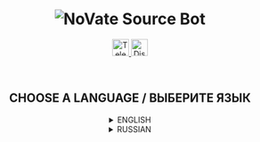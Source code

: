 <h1 align="center">
  <img src="https://i.imgur.com/iasKyQU.png" title="NoVate Source Bot" alt="NoVate Source Bot">
</h1>

<p align="center">
  <a href="https://t.me/novatesource" target="__blank">
    <img src="https://i.imgur.com/qbW4p8Y.png" width="30" height="30" title="Telegram" alt="Telegram">
  </a>
  <a href="https://discord.gg/dYqtDrm6Ju" target="__blank">
    <img src="https://i.imgur.com/TFvPWEX.png" width="30" height="30" title="Discord" alt="Discord">
  </a>
</p>

<br/>

<h2 align="center">
  CHOOSE A LANGUAGE / ВЫБЕРИТЕ ЯЗЫК
</h2>

<details>
  <summary align="center">ENGLISH</summary>

  <h2 align="center">
    NoVate Source Bot for Telegram
  </h2>

  <p align="center">
    <sup>Free open source bot for developers</sup>
  </p>

  ---

  ## :desktop_computer: DESCRIPTION

  They wanted to create their own bot for Telegram using the Aiogram library, but did not know where to start? To your attention Novate Source Bot.AIIOGRAM library with open source code. This code is perfect for those who do not know where to start and what you need to write your bot.

  ---

  ## :anchor: WORK PROGRESS

  Progress of the work done, which is updated as development progresses.
  Edits and updates in systems are possible!

  - General
    - [x] Registration (/start)
      - [x] Checking for subscriptions for certain channels
    - [x] Assistance section
      - [x] Information about the bot
    - [ ] Donate
  - Administrator
    - [ ] Channels
      - [ ] Add
      - [ ] Delete
      - [ ] Change the type

  ---

  ## :keyboard: TECHNICAL PART

  ### LIBRARIES

  - [Aiogram 3.1.1](https://pypi.org/project/aiogram/) - one of the popular libraries for creating Telegram Bot.
  - [PyMySQL 1.1.0](https://pypi.org/project/pymysql/) - library for working with the MySQL database.
  
  ---

  ## :star: QUICK START

  ### REQUIRED PROGRAMS
  <sup>Links under the sign (*) are optional.</sup>

  - [XAMPP](https://sourceforge.net/projects/xampp/files/latest/download)
  - [HeidiSQL *](https://www.heidisql.com/installers/HeidiSQL_12.6.0.6765_Setup.exe)
  - [Git](https://git-scm.com/downloads)
  - [Visual Studio Code](https://code.visualstudio.com/Download)

  ### INSTALLATION
  <sup>Via Terminal or PowerShell</sup>

  ```
  git clone https://github.com/NoVate911/python-telegram-novatesource-v2.git
  ```

  <br/>

  ```
  cd python-telegram-novatesource-v2
  ```

  <br/>

  ```
  We write "install.bat" and are waiting for the end of the installation of all dependencies
  ```

  <br/>

  ```
  Open "config.py" and enter our values
  ```

  <br/>

  ```
  After configuration, start the "start.bat" file and wait for the launch of the bot
  ```
  
</details>

<details>
  <summary align="center">RUSSIAN</summary>

  <h2 align="center">
    NoVate Source Bot для Telegram
  </h2>

  <p align="center">
    <sup>Бесплатный бот с открытым исходным кодом для разработчиков</sup>
  </p>

  ---

  ## :desktop_computer: ОПИСАНИЕ

  Хотели создать своего бота для Telegram, используя библиотеку Aiogram, но не знали с чего начать? Вашему вниманию NoVate Source Bot. Бот, написанный для Telegram на библиотеке Aiogram с открытым исходным кодом. Данный код отлично подойдёт для тех, кто не знает с чего начать и что нужно для написания своего бота.

  ---

  ## :anchor: ПРОГРЕСС РАБОТЫ

  Прогресс проделанной работы, которая обновляется по мере разработки.
  Возможны правки и обновления в системах!

  - Общий
    - [x] Регистрация (/start)
      - [x] Проверка на оформление подписки на определённые каналы
    - [x] Раздел помощи
      - [x] Информация о боте
    - [ ] Пожертвовать
  - Администратор
    - [ ] Каналы
      - [ ] Добавить
      - [ ] Удалить
      - [ ] Сменить тип

  ---

  ## :keyboard: ТЕХНИЧЕСКАЯ ЧАСТЬ

  ### БИБЛИОТЕКИ

  - [Aiogram 3.1.1](https://pypi.org/project/aiogram/) - одна из популярных библиотек для создания Telegram бота.
  - [PyMySQL 1.1.0](https://pypi.org/project/pymysql/) - библиотека для работы с базой данных MySQL.

  ---

  ## :star: БЫСТРЫЙ СТАРТ

  ### НЕОБХОДИМЫЕ ПРОГРАММЫ
  <sup>Ссылки под знаком (*) не являются обязательными.</sup>

  - [XAMPP](https://sourceforge.net/projects/xampp/files/latest/download)
  - [HeidiSQL *](https://www.heidisql.com/installers/HeidiSQL_12.6.0.6765_Setup.exe)
  - [Git](https://git-scm.com/downloads)
  - [Visual Studio Code](https://code.visualstudio.com/Download)

  ### УСТАНОВКА
  <sup>Через Terminal или PowerShell</sup>

  ```
  git clone https://github.com/NoVate911/python-telegram-novatesource-v2.git
  ```

  <br/>

  ```
  cd python-telegram-novatesource-v2
  ```

  <br/>

  ```
  Пишем "install.bat" и ждём окончания установки всех зависимостей
  ```

  <br/>

  ```
  Открываем "config.py" и вводим свои значения
  ```

  <br/>

  ```
  После настройки запускаем файл "start.bat" и ждём запуска бота
  ```
    
</details>
